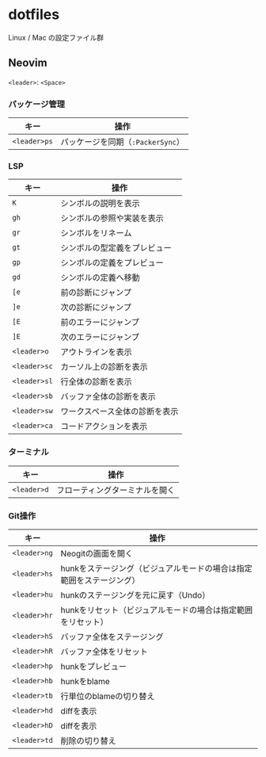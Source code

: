 # dotfiles

Linux / Mac の設定ファイル群

## Neovim

`<leader>`: `<Space>`

### パッケージ管理

|キー|操作|
|---|---|
|`<leader>ps`|パッケージを同期（`:PackerSync`）|

### LSP

|キー|操作|
|---|---|
|`K`|シンボルの説明を表示|
|`gh`|シンボルの参照や実装を表示|
|`gr`|シンボルをリネーム|
|`gt`|シンボルの型定義をプレビュー|
|`gp`|シンボルの定義をプレビュー|
|`gd`|シンボルの定義へ移動|
|`[e`|前の診断にジャンプ|
|`]e`|次の診断にジャンプ|
|`[E`|前のエラーにジャンプ|
|`]E`|次のエラーにジャンプ|
|`<leader>o`|アウトラインを表示|
|`<leader>sc`|カーソル上の診断を表示|
|`<leader>sl`|行全体の診断を表示|
|`<leader>sb`|バッファ全体の診断を表示|
|`<leader>sw`|ワークスペース全体の診断を表示|
|`<leader>ca`|コードアクションを表示|

### ターミナル

|キー|操作|
|---|---|
|`<leader>d`|フローティングターミナルを開く|

### Git操作

|キー|操作|
|---|---|
|`<leader>ng`|Neogitの画面を開く|
|`<leader>hs`|hunkをステージング（ビジュアルモードの場合は指定範囲をステージング）|
|`<leader>hu`|hunkのステージングを元に戻す（Undo）|
|`<leader>hr`|hunkをリセット（ビジュアルモードの場合は指定範囲をリセット）|
|`<leader>hS`|バッファ全体をステージング|
|`<leader>hR`|バッファ全体をリセット|
|`<leader>hp`|hunkをプレビュー|
|`<leader>hb`|hunkをblame|
|`<leader>tb`|行単位のblameの切り替え|
|`<leader>hd`|diffを表示|
|`<leader>hD`|diffを表示|
|`<leader>td`|削除の切り替え|

